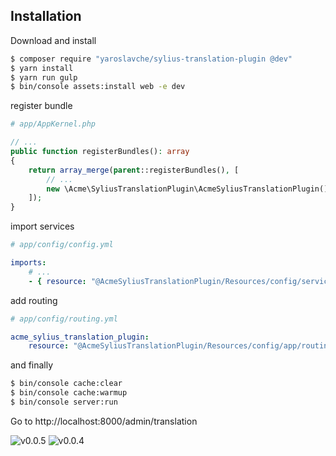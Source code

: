 ## Installation

Download and install
```bash
$ composer require "yaroslavche/sylius-translation-plugin @dev"
$ yarn install
$ yarn run gulp
$ bin/console assets:install web -e dev
```

register bundle
```php
# app/AppKernel.php

// ...
public function registerBundles(): array
{
    return array_merge(parent::registerBundles(), [
        // ...
        new \Acme\SyliusTranslationPlugin\AcmeSyliusTranslationPlugin(),
    ]);
}
```
import services
```yaml
# app/config/config.yml

imports:
    # ...
    - { resource: "@AcmeSyliusTranslationPlugin/Resources/config/services.yml" }
```

add routing
```yaml
# app/config/routing.yml

acme_sylius_translation_plugin:
    resource: "@AcmeSyliusTranslationPlugin/Resources/config/app/routing.yml"
```

and finally
```bash
$ bin/console cache:clear
$ bin/console cache:warmup
$ bin/console server:run
```
Go to http://localhost:8000/admin/translation

![v0.0.5](http://i.piccy.info/i9/bcf56a59e1ed974cb24efa24f0d9b8a6/1526237137/187762/1243534/13052018_214519.png)
![v0.0.4](http://i.piccy.info/i9/8bb3ff82ad48ad1fbc2f049322477b5a/1526067792/155065/1243534/11052018_224152.png)
